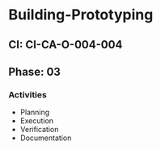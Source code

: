# Building-Prototyping

## CI: CI-CA-O-004-004
## Phase: 03

### Activities
- Planning
- Execution
- Verification
- Documentation
